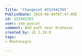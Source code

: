 ```yaml
---
Title: 'Changeset #152442365'
PublishDate: 2024-06-09T07:47:09Z
id: 152442365
user: osm-pascal
comment: Add path near Orahovac
created_by: iD 2.29.0
tags:
- Montenegro

---
```


